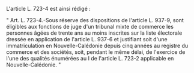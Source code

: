 L'article L. 723-4 est ainsi rédigé : 


  

" Art. L. 723-4.-Sous réserve des dispositions de l'article L. 937-9, sont éligibles aux fonctions de juge d'un tribunal mixte de commerce les personnes âgées de trente ans au moins inscrites sur la liste électorale dressée en application de l'article L. 937-6 et justifiant soit d'une immatriculation en Nouvelle-Calédonie depuis cinq années au registre du commerce et des sociétés, soit, pendant le même délai, de l'exercice de l'une des qualités énumérées au I de l'article L. 723-2 applicable en Nouvelle-Calédonie. "


  
